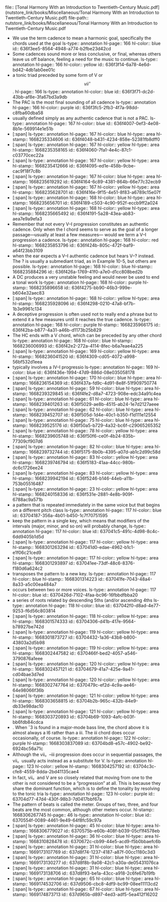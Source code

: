 file:: [Tonal Harmony With an Introduction to Twentieth-Century Music.pdf](nutstore_link/books/Miscellaneous/Tonal Harmony With an Introduction to Twentieth-Century Music.pdf)
file-path:: nutstore_link/books/Miscellaneous/Tonal Harmony With an Introduction to Twentieth-Century Music.pdf

- We use the term cadence to mean a harmonic goal, specifically the chords used at the goal
  ls-type:: annotation
  hl-page:: 166
  hl-color:: blue
  id:: 636f3ee5-8564-4948-a774-b2fbe23d42cd
- Some cadences sound more or less conclusive, or final, whereas others leave us off balance, feeling a need for the music to continue.
  ls-type:: annotation
  hl-page:: 166
  hl-color:: yellow
  id:: 636f3f14-6a78-4e6d-bd42-4db1ab0ee01c
- a tonic triad preceded by some form of V or $$vii^\circ$$.
  hl-page:: 166
  ls-type:: annotation
  hl-color:: blue
  id:: 636f3f71-dc2d-43bb-af8e-3fa67bd3a9db
- The PAC is the most final sounding of all cadence
  ls-type:: annotation
  hl-page:: 166
  hl-color:: purple
  id:: 636f3fc5-2fb3-4f7a-98dd-c8fba60dba58
- usually defined simply as any authentic cadence that is not a PAC.
  ls-type:: annotation
  hl-page:: 167
  hl-color:: blue
  id:: 636f4007-0ef3-4e08-8b1e-569914e1e51b
- [:span]
  ls-type:: annotation
  hl-page:: 167
  hl-color:: blue
  hl-type:: area
  hl-stamp:: 1668235334606
  id:: 636f4048-b431-4234-858e-52381fb8dff0
- [:span]
  ls-type:: annotation
  hl-page:: 167
  hl-color:: yellow
  hl-type:: area
  hl-stamp:: 1668235358165
  id:: 636f4060-7fa1-4e4c-87c1-c03770cec22a
- [:span]
  ls-type:: annotation
  hl-page:: 167
  hl-color:: yellow
  hl-type:: area
  hl-stamp:: 1668235412666
  id:: 636f4095-ed1e-458b-9cbe-cac9f18f7c8b
- [:span]
  ls-type:: annotation
  hl-page:: 167
  hl-color:: blue
  hl-type:: area
  hl-stamp:: 1668235619292
  id:: 636f4164-6c89-4381-864b-66e77c32ecb9
- [:span]
  ls-type:: annotation
  hl-page:: 167
  hl-color:: yellow
  hl-type:: area
  hl-stamp:: 1668235628701
  id:: 636f416e-9f15-4e51-8f83-a6789c15e07f
- [:span]
  ls-type:: annotation
  hl-page:: 168
  hl-color:: blue
  hl-type:: area
  hl-stamp:: 1668235656701
  id:: 636f4189-c503-4c90-952f-eccb9ff2a024
- [:span]
  ls-type:: annotation
  hl-page:: 168
  hl-color:: yellow
  hl-type:: area
  hl-stamp:: 1668235665492
  id:: 636f4191-5a28-43ea-ab83-aea7e9a9efa3
- Remember that not every V–I progression constitutes an authentic cadence. Only when the I chord seems to serve as the goal of a longer passage—usually at least a few measures— would we term a V–I progression a cadence. 
  ls-type:: annotation
  hl-page:: 168
  hl-color:: red
  hl-stamp:: 1668235853796
  id:: 636f424b-805c-472f-baf9-a64f23bb3109
- when the ear expects a V–I authentic cadence but hears V–? instead. The ? is usually a submediant triad, as in Example 10-5, but others are possible.
  ls-type:: annotation
  hl-page:: 168
  hl-color:: blue
  hl-stamp:: 1668235884296
  id:: 636f426a-1769-41f0-a7e0-d1cc808bed2b
- A DC produces a very unstable feeling and would never be used to end a tonal work
  ls-type:: annotation
  hl-page:: 168
  hl-color:: purple
  hl-stamp:: 1668235896658
  id:: 636f4275-bb90-46b3-999e-b604e32aec83
- [:span]
  ls-type:: annotation
  hl-page:: 168
  hl-color:: yellow
  hl-type:: area
  hl-stamp:: 1668235928096
  id:: 636f4298-0210-47a8-bf7b-1b3e9961c134
- A deceptive progression is often used not to really end a phrase but to extend it a few measures until it reaches the true cadence.
  ls-type:: annotation
  hl-page:: 168
  hl-color:: purple
  hl-stamp:: 1668235966175
  id:: 636f42ba-b877-4a31-a46b-d1173b25b829
- The HC ends with a V chord, which can be preceded by any other chord 
  ls-type:: annotation
  hl-page:: 168
  hl-color:: blue
  hl-stamp:: 1668236006993
  id:: 636f42e2-272a-4114-8fec-b6a7eae4a225
- [:span]
  ls-type:: annotation
  hl-page:: 169
  hl-color:: yellow
  hl-type:: area
  hl-stamp:: 1668236041520
  id:: 636f4309-cd05-4072-a998-56bf532d1eea
- typically involves a IV–I progressio
  ls-type:: annotation
  hl-page:: 169
  hl-color:: blue
  id:: 636f436e-1994-47d9-886d-08e035058178
- [:span]
  ls-type:: annotation
  hl-page:: 170
  hl-color:: blue
  hl-type:: area
  hl-stamp:: 1668236154369
  id:: 636f437a-fd9c-4d91-8e8f-51f909750774
- [:span]
  ls-type:: annotation
  hl-page:: 59
  hl-color:: blue
  hl-type:: area
  hl-stamp:: 1668239329845
  id:: 636f4fe2-d8a7-4723-908e-edc34a91c4ea
- [:span]
  ls-type:: annotation
  hl-page:: 61
  hl-color:: blue
  hl-type:: area
  hl-stamp:: 1668239401263
  id:: 636f5029-ae8b-4515-ab24-1e7d2127aeee
- [:span]
  ls-type:: annotation
  hl-page:: 62
  hl-color:: blue
  hl-type:: area
  hl-stamp:: 1668239452707
  id:: 636f505d-1d4e-40c1-b350-f1d111e12554
- [:span]
  ls-type:: annotation
  hl-page:: 75
  hl-color:: blue
  hl-type:: area
  hl-stamp:: 1668239525176
  id:: 636f50a5-b729-4a32-bc6f-c29065265352
- [:span]
  ls-type:: annotation
  hl-page:: 78
  hl-color:: yellow
  hl-type:: area
  hl-stamp:: 1668239605748
  id:: 636f50f6-ce0f-4b24-835b-77309cf907d6
- [:span]
  ls-type:: annotation
  hl-page:: 82
  hl-color:: blue
  hl-type:: area
  hl-stamp:: 1668239732744
  id:: 636f5175-8b0b-4395-a07d-ab1c2d99c58d
- [:span]
  ls-type:: annotation
  hl-page:: 83
  hl-color:: yellow
  hl-type:: area
  hl-stamp:: 1668239746794
  id:: 636f5183-41aa-44cc-980b-dc6c1726ee24
- [:span]
  ls-type:: annotation
  hl-page:: 83
  hl-color:: yellow
  hl-type:: area
  hl-stamp:: 1668239942194
  id:: 636f5246-b146-44eb-a11b-753b05516487
- [:span]
  ls-type:: annotation
  hl-page:: 23
  hl-color:: yellow
  hl-type:: area
  hl-stamp:: 1668240158336
  id:: 636f531e-2881-4e8b-909f-6788ac9a571b
- a pattern that is repeated immediately in the same voice but that begins on a different pitch class
  ls-type:: annotation
  hl-page:: 117
  hl-color:: blue
  id:: 63704187-356a-4b01-b450-1c7f70751595
- keep the pattern in a single key, which means that modifiers of the intervals (major, minor, and so on) will probably change,
  ls-type:: annotation
  hl-page:: 117
  hl-color:: blue
  id:: 637041c5-491c-4d98-8c4c-6dd9405b1d5d
- [:span]
  ls-type:: annotation
  hl-page:: 117
  hl-color:: yellow
  hl-type:: area
  hl-stamp:: 1668301263294
  id:: 637041d0-edae-4962-b1c1-e1f06c21ced9
- [:span]
  ls-type:: annotation
  hl-page:: 117
  hl-color:: yellow
  hl-type:: area
  hl-stamp:: 1668301293897
  id:: 637041ee-73df-48c6-8376-f180d6a624c2
- transposes the pattern to a new key.
  ls-type:: annotation
  hl-page:: 117
  hl-color:: blue
  hl-stamp:: 1668301314223
  id:: 637041fe-7043-48a4-8a33-a5c00ea484a7
- occurs between two or more voices. 
  ls-type:: annotation
  hl-page:: 117
  hl-color:: blue
  id:: 6370426d-7102-4faa-bc96-16fbbdfbba20
- a series of roots related by descending 5ths (and/or ascending 4ths
  ls-type:: annotation
  hl-page:: 118
  hl-color:: blue
  id:: 637042f0-d8ad-4e77-9253-f6d56c803814
- [:span]
  ls-type:: annotation
  hl-page:: 118
  hl-color:: yellow
  hl-type:: area
  hl-stamp:: 1668301574333
  id:: 63704306-d41b-417e-9564-b78927be742d
- [:span]
  ls-type:: annotation
  hl-page:: 119
  hl-color:: yellow
  hl-type:: area
  hl-stamp:: 1668301873727
  id:: 63704432-1a36-43b8-b800-43803a2d5b98
- [:span]
  ls-type:: annotation
  hl-page:: 119
  hl-color:: yellow
  hl-type:: area
  hl-stamp:: 1668302447582
  id:: 6370466f-bed2-4057-a546-3790876a1eee
- [:span]
  ls-type:: annotation
  hl-page:: 120
  hl-color:: yellow
  hl-type:: area
  hl-stamp:: 1668302457121
  id:: 63704679-41a7-425e-9a41-cd04bae3d7ed
- [:span]
  ls-type:: annotation
  hl-page:: 120
  hl-color:: yellow
  hl-type:: area
  hl-stamp:: 1668302747764
  id:: 6370479c-ef2d-4c9a-ae46-64e98066f36b
- [:span]
  ls-type:: annotation
  hl-page:: 121
  hl-color:: yellow
  hl-type:: area
  hl-stamp:: 1668303658815
  id:: 63704b2b-965c-432b-84e9-db33e98dac10
- [:span]
  ls-type:: annotation
  hl-page:: 121
  hl-color:: yellow
  hl-type:: area
  hl-stamp:: 1668303720893
  id:: 63704b69-1093-4afc-b03f-bb6fdb84cdca
- . When ˆ3 is found in a major-mode bass line, the chord above it is almost always a I6 rather than a iii. The iii chord does occur occasionally, of course.
  ls-type:: annotation
  hl-page:: 122
  hl-color:: purple
  hl-stamp:: 1668303837089
  id:: 63704bd8-e57c-4902-be92-6924bc56a71c
- Although the vii。–iii progression does occur in sequential passages, the vii。usually acts instead as a substitute for V.
  ls-type:: annotation
  hl-page:: 123
  hl-color:: yellow
  hl-stamp:: 1668304257192
  id:: 63704c3c-cfe8-4559-8dda-2bd41135cae4
- In fact, vii。and V are so closely related that moving from one to the other is not considered to be a “progression” at all. This is because they share the dominant function, which is to define the tonality by resolving to the tonic tria
  ls-type:: annotation
  hl-page:: 123
  hl-color:: purple
  id:: 63704d77-47d4-430f-98b3-7d0417bbf67a
- The pattern of beats is called the meter. Groups of two, three, and four beats are the most common, although other meters occur.
  hl-stamp:: 1668306267745
  hl-page:: 46
  ls-type:: annotation
  hl-color:: blue
  id:: 6370554f-0089-4461-9e49-64f8fc59c97a
- [:span]
  ls-type:: annotation
  hl-page:: 45
  hl-color:: blue
  hl-type:: area
  hl-stamp:: 1668306779027
  id:: 6370575b-e60b-408f-b039-05cf1f4578eb
- [:span]
  ls-type:: annotation
  hl-page:: 36
  hl-color:: blue
  hl-type:: area
  hl-stamp:: 1668310828478
  id:: 6370672c-cb99-44e5-acd9-f5b0bbaefc6b
- [:span]
  ls-type:: annotation
  hl-page:: 31
  hl-color:: blue
  hl-type:: area
  hl-stamp:: 1669173107769
  id:: 637d8f74-1237-4187-a87f-00cc1180c3d3
- [:span]
  ls-type:: annotation
  hl-page:: 31
  hl-color:: blue
  hl-type:: area
  hl-stamp:: 1669173130277
  id:: 637d8f8b-9a08-42c1-a30a-de05431076ca
- [:span]
  ls-type:: annotation
  hl-page:: 31
  hl-color:: blue
  hl-type:: area
  hl-stamp:: 1669173138706
  id:: 637d8f93-be1a-43cc-a918-2c6fe67b19fb
- [:span]
  ls-type:: annotation
  hl-page:: 65
  hl-color:: blue
  hl-type:: area
  hl-stamp:: 1669174532706
  id:: 637d9506-cbc8-4df9-bc99-08ee11113cd2
- [:span]
  ls-type:: annotation
  hl-page:: 67
  hl-color:: blue
  hl-type:: area
  hl-stamp:: 1669174873713
  id:: 637d965b-d897-4ed3-adf5-5ea412f16202